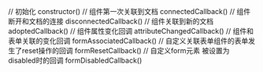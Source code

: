 // 初始化
constructor()
// 组件第一次关联到文档
connectedCallback()
// 组件断开和文档的连接
disconnectedCallback()
// 组件关联到新的文档
adoptedCallback()
// 组件属性变化回调
attributeChangedCallback()
// 组件和表单关联的变化回调
formAssociatedCallback()
// 自定义关联表单组件的表单发生了reset操作的回调
formResetCallback()
// 自定义form元素 被设置为 disabled时的回调
formDisabledCallback()

